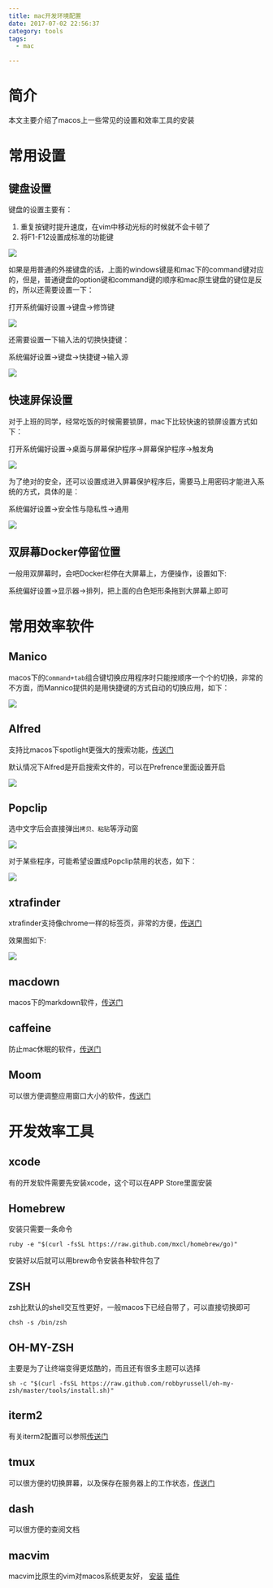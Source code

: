 ```yaml
---
title: mac开发环境配置
date: 2017-07-02 22:56:37
category: tools
tags:
  - mac

---
```


# 简介

本文主要介绍了macos上一些常见的设置和效率工具的安装

# 常用设置

## 键盘设置

键盘的设置主要有：

1. 重复按键时提升速度，在vim中移动光标的时候就不会卡顿了
2. 将F1-F12设置成标准的功能键

![](http://img.oserror.com/wiki/keyboard.png)

如果是用普通的外接键盘的话，上面的windows键是和mac下的command键对应的，但是，普通键盘的option键和command键的顺序和mac原生键盘的键位是反的，所以还需要设置一下：

打开系统偏好设置->键盘->修饰键

![](http://img.oserror.com/wiki/outer_keyboard.png)

还需要设置一下输入法的切换快捷键：

系统偏好设置->键盘->快捷键->输入源

![](http://img.oserror.com/wiki/input_method.png)

## 快速屏保设置

对于上班的同学，经常吃饭的时候需要锁屏，mac下比较快速的锁屏设置方式如下：

打开系统偏好设置->桌面与屏幕保护程序->屏幕保护程序->触发角

![](http://img.oserror.com/wiki/sleep.png)

为了绝对的安全，还可以设置成进入屏幕保护程序后，需要马上用密码才能进入系统的方式，具体的是：

系统偏好设置->安全性与隐私性->通用

![](http://img.oserror.com/wiki/password.png)

## 双屏幕Docker停留位置

一般用双屏幕时，会吧Docker栏停在大屏幕上，方便操作，设置如下:

系统偏好设置->显示器->排列，把上面的白色矩形条拖到大屏幕上即可


# 常用效率软件

## Manico

macos下的`Command+tab`组合键切换应用程序时只能按顺序一个个的切换，非常的不方面，而Mannico提供的是用快捷键的方式自动的切换应用，如下：

![](http://img.oserror.com/wiki/launcher.png)

## Alfred

支持比macos下spotlight更强大的搜索功能，[传送门](http://macshuo.com/?p=625)

默认情况下Alfred是开启搜索文件的，可以在Prefrence里面设置开启

![](http://img.oserror.com/wiki/alfred.png)

## Popclip

选中文字后会直接弹出`拷贝、粘贴`等浮动窗

![](http://img.oserror.com/wiki/popclip.png)

对于某些程序，可能希望设置成Popclip禁用的状态，如下：

![](http://img.oserror.com/wiki/popclip2.png)

## xtrafinder

xtrafinder支持像chrome一样的标签页，非常的方便，[传送门](https://www.trankynam.com/xtrafinder/)

效果图如下:

![](http://img.oserror.com/wiki/xtrafinder.png)

## macdown

macos下的markdown软件，[传送门](http://macdown.uranusjr.com/)

## caffeine

防止mac休眠的软件，[传送门](https://itunes.apple.com/app/caffeine/id411246225)

## Moom
可以很方便调整应用窗口大小的软件，[传送门](https://itunes.apple.com/us/app/moom/id419330170?mt=12)

# 开发效率工具

## xcode

有的开发软件需要先安装xcode，这个可以在APP Store里面安装

## Homebrew

安装只需要一条命令
```
ruby -e "$(curl -fsSL https://raw.github.com/mxcl/homebrew/go)"
```
安装好以后就可以用brew命令安装各种软件包了

## ZSH

zsh比默认的shell交互性更好，一般macos下已经自带了，可以直接切换即可

```
chsh -s /bin/zsh
```

## OH-MY-ZSH
主要是为了让终端变得更炫酷的，而且还有很多主题可以选择

```
sh -c "$(curl -fsSL https://raw.github.com/robbyrussell/oh-my-zsh/master/tools/install.sh)"
```

## iterm2

有关iterm2配置可以参照[传送门](http://laoshuterry.gitbooks.io/mac_os_setup_guide/content/4_ZshConfig.html)

## tmux
可以很方便的切换屏幕，以及保存在服务器上的工作状态，[传送门](http://mingxinglai.com/cn/2012/09/tmux/)

## dash
可以很方便的查阅文档

## macvim
macvim比原生的vim对macos系统更友好，
[安装](http://uzumaki-kyuubi-geeklife.com/2014/10/mac%E9%85%8D%E7%BD%AE%E5%AE%89%E8%A3%85macvim/)
[插件](http://ibpf.github.io/blog/2015/04/17/mac-vim-xiu-lian-ji-vundle/)
